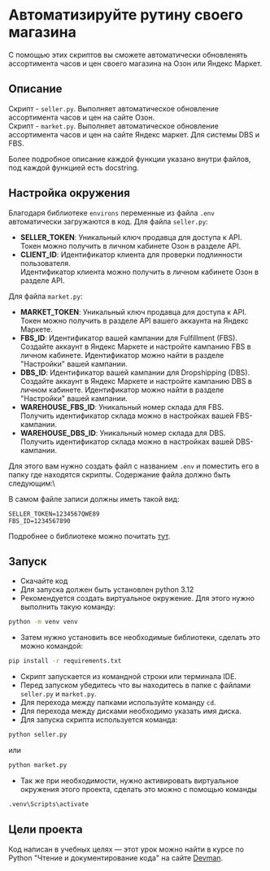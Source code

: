 
# Автоматизируйте рутину своего магазина

С помощью этих скриптов вы сможете автоматически обновленять ассортимента часов и цен своего магазина на Озон или Яндекс Маркет.
## Описание
Cкрипт - `seller.py`. 
Выполняет автоматическое обновление ассортимента часов и цен на сайте Озон.\
Cкрипт - `market.py`. 
Выполняет автоматическое обновление ассортимента часов и цен на сайте Яндекс маркет. Для системы DBS и FBS.

Более подробное описание каждой функции указано внутри файлов, под каждой функцией есть docstring.
## Настройка окружения
Благодаря библиотеке `environs` переменные из файла `.env` автоматически загружаются в код. 
Для файла `seller.py`:
- **SELLER_TOKEN**: Уникальный ключ продавца для доступа к API.\
Токен можно получить в личном кабинете Озон в разделе API. 
- **CLIENT_ID**: Идентификатор клиента для проверки подлинности пользователя.\
Идентификатор клиента можно получить в личном кабинете Озон в разделе API. 

Для файла `market.py`:
- **MARKET_TOKEN**: Уникальный ключ продавца для доступа к API.\
Токен можно получить в разделе API вашего аккаунта на Яндекс Маркете.
- **FBS_ID**: Идентификатор вашей кампании для Fulfillment (FBS).\
Создайте аккаунт в Яндекс Маркете и настройте кампанию FBS в личном кабинете. Идентификатор можно найти в разделе "Настройки" вашей кампании.  
- **DBS_ID**: Идентификатор вашей кампании для Dropshipping (DBS).\
Создайте аккаунт в Яндекс Маркете и настройте кампанию DBS в личном кабинете. Идентификатор можно найти в разделе "Настройки" вашей кампании.
- **WAREHOUSE_FBS_ID**: Уникальный номер склада для FBS.\
Получить идентификатор склада можно в настройках вашей FBS-кампании. 
- **WAREHOUSE_DBS_ID**: Уникальный номер склада для DBS.\
Получить идентификатор склада можно в настройках вашей DBS-кампании. 

Для этого вам нужно создать файл с названием `.env` и поместить его в папку где находятся скрипты. Содержание файла должно быть следующим:\

В самом файле записи должны иметь такой вид: 
```
SELLER_TOKEN=1234567QWE89
FBS_ID=1234567890
```
Подробнее о библиотеке можно почитать [тут](https://pypi.org/project/environs/).

## Запуск

- Скачайте код
- Для запуска должен быть установлен python 3.12
- Рекомендуется создать виртуальное окружение. Для этого нужно выполнить такую команду: 
```bash
python -m venv venv
```
- Затем нужно установить все необходимые библиотеки, сделать это можно
командой: 
```bash
pip install -r requirements.txt
```
- Скрипт запускается из командной строки или терминала IDE. 
- Перед запуском убедитесь что вы находитесь в папке с файлами `seller.py` и `market.py`. 
- Для перехода между папками используйте команду `cd`. 
- Для перехода между дисками необходимо указать имя диска. 
- Для запуска скрипта используется команда: 
```bash
python seller.py
```
или 
```bash
python market.py
```
- Так же при необходимости, нужно активировать виртуальное окружения этого проекта, 
сделать это можно с помощью команды 
```bash
.venv\Scripts\activate
```

## Цели проекта

Код написан в учебных целях — этот урок можно найти в курсе по Python "Чтение и документирование кода" на сайте [Devman](https://dvmn.org).

